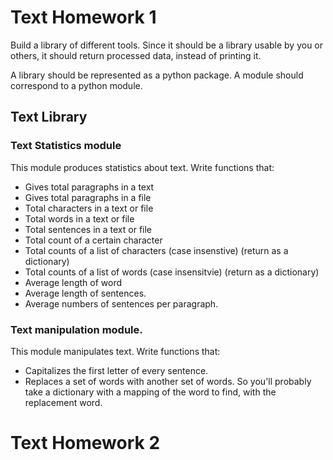 # Text Homework 1
Build a library of different tools. Since it should be a library usable by you or others, it should return processed data, instead of printing it.

A library should be represented as a python package. A module should correspond to a python module.

## Text Library
### Text Statistics module
This module produces statistics about text.
Write functions that:
- Gives total paragraphs in a text
- Gives total paragraphs in a file
- Total characters in a text or file
- Total words in a text or file
- Total sentences in a text or file
- Total count of a certain character
- Total counts of a list of characters (case insenstive) (return as a dictionary)
- Total counts of a list of words (case insensitvie) (return as a dictionary)
- Average length of word
- Average length of sentences.
- Average numbers of sentences per paragraph.

### Text manipulation module. 
This module manipulates text.
Write functions that:
- Capitalizes the first letter of every sentence.
- Replaces a set of words with another set of words. So you'll probably take a dictionary with a mapping of the word to find, with the replacement word.

# Text Homework 2
